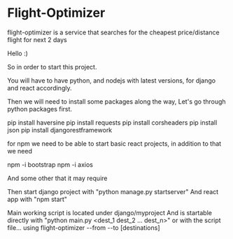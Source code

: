 # Flight-Optimizer
flight-optimizer is a service that searches for the cheapest price/distance flight for next 2 days

Hello :)

So in order to start this project.

You will have to have python, and nodejs with latest versions, for django and react accordingly.

Then we will need to install some packages along the way,
Let's go through python packages first.

pip install haversine
pip install requests
pip install corsheaders
pip install json
pip install djangorestframework



for npm we need to be able to start basic react projects, 
in addition to that we need 

npm -i bootstrap
npm -i axios

And some other that it may require

Then start django project with  "python manage.py startserver"
And react app with "npm start"

Main working script is located under django/myproject
And is startable directly with "python main.py <src> <dest_1 dest_2 ... dest_n>" 
or with the script file... using flight-optimizer --from <src> --to <dest> [destinations]
